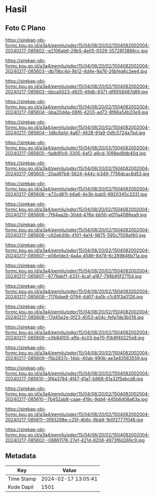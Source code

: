 # Hasil

## Foto C Plano

https://sirekap-obj-formc.kpu.go.id/a3a4/pemilu/pdpr/15/04/08/20/02/1504082002004-20240217-085602--e2106ab6-29b5-4e05-9329-35728f3888cc.jpg

https://sirekap-obj-formc.kpu.go.id/a3a4/pemilu/pdpr/15/04/08/20/02/1504082002004-20240217-085603--db79bc4d-9b12-4d4e-9a76-26bfea6c2ee4.jpg

https://sirekap-obj-formc.kpu.go.id/a3a4/pemilu/pdpr/15/04/08/20/02/1504082002004-20240217-085603--bbca5023-d925-49db-8371-df9558487d89.jpg

https://sirekap-obj-formc.kpu.go.id/a3a4/pemilu/pdpr/15/04/08/20/02/1504082002004-20240217-085604--bba20d4a-06f6-4203-ad72-8f86a54b20e9.jpg

https://sirekap-obj-formc.kpu.go.id/a3a4/pemilu/pdpr/15/04/08/20/02/1504082002004-20240217-085604--1d8c6a1d-4a87-4628-91a9-0dfc5724a7bd.jpg

https://sirekap-obj-formc.kpu.go.id/a3a4/pemilu/pdpr/15/04/08/20/02/1504082002004-20240217-085605--fadb91c6-3305-4af2-a6cd-1088ed9db40d.jpg

https://sirekap-obj-formc.kpu.go.id/a3a4/pemilu/pdpr/15/04/08/20/02/1504082002004-20240217-085605--20ad97b8-5624-444c-b349-7756dcac6d53.jpg

https://sirekap-obj-formc.kpu.go.id/a3a4/pemilu/pdpr/15/04/08/20/02/1504082002004-20240217-085606--e72cd611-b6a6-4e3b-bab5-9920345c3331.jpg

https://sirekap-obj-formc.kpu.go.id/a3a4/pemilu/pdpr/15/04/08/20/02/1504082002004-20240217-085606--7f84aa2b-30dd-476e-bb50-e011a4086ea9.jpg

https://sirekap-obj-formc.kpu.go.id/a3a4/pemilu/pdpr/15/04/08/20/02/1504082002004-20240217-085606--c62eb30b-4101-4a14-9875-595c7509a160.jpg

https://sirekap-obj-formc.kpu.go.id/a3a4/pemilu/pdpr/15/04/08/20/02/1504082002004-20240217-085607--e08e1de3-4a4a-4586-8d78-6c289846b71a.jpg

https://sirekap-obj-formc.kpu.go.id/a3a4/pemilu/pdpr/15/04/08/20/02/1504082002004-20240217-085607--6779abf1-4331-4caf-a187-798b95f27154.jpg

https://sirekap-obj-formc.kpu.go.id/a3a4/pemilu/pdpr/15/04/08/20/02/1504082002004-20240217-085608--7176dae8-0794-4d07-ba1b-c1c81f3a0126.jpg

https://sirekap-obj-formc.kpu.go.id/a3a4/pemilu/pdpr/15/04/08/20/02/1504082002004-20240217-085608--17d45e2e-0f23-4053-a04c-fefa7de3b516.jpg

https://sirekap-obj-formc.kpu.go.id/a3a4/pemilu/pdpr/15/04/08/20/02/1504082002004-20240217-085609--c0b84105-a1fa-4c03-be70-f0b9f40225e8.jpg

https://sirekap-obj-formc.kpu.go.id/a3a4/pemilu/pdpr/15/04/08/20/02/1504082002004-20240217-085609--f5b2837c-14dc-40ab-990b-ae3e83563559.jpg

https://sirekap-obj-formc.kpu.go.id/a3a4/pemilu/pdpr/15/04/08/20/02/1504082002004-20240217-085610--3f4a3784-4f47-41a7-b968-61a32f5ebcd8.jpg

https://sirekap-obj-formc.kpu.go.id/a3a4/pemilu/pdpr/15/04/08/20/02/1504082002004-20240217-085610--7b452ab8-caae-419c-9dd4-445b6d08a63a.jpg

https://sirekap-obj-formc.kpu.go.id/a3a4/pemilu/pdpr/15/04/08/20/02/1504082002004-20240217-085611--0f93298e-c25f-4b6c-9bd4-1b0f2777f046.jpg

https://sirekap-obj-formc.kpu.go.id/a3a4/pemilu/pdpr/15/04/08/20/02/1504082002004-20240217-085602--08861178-27ef-421d-8208-4973f6d269c9.jpg


## Metadata

| Key        | Value               |
| ---------- | ------------------- |
| Time Stamp | 2024-02-17 13:05:41 |
| Kode Dapil | 1501                |



